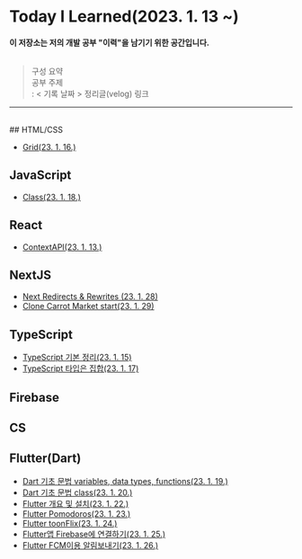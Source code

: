 # Today I Learned(2023. 1. 13 ~)

<strong>이 저장소는 저의 개발 공부 "이력"을 남기기 위한 공간입니다.</strong></br></br>

> 구성 요약</br>
> 공부 주제</br>
> : < 기록 날짜 > 정리글(velog) 링크

---

</br>
## HTML/CSS

- [Grid(23. 1. 16.)](https://velog.io/@bigwave-cho/CSSGrid)

## JavaScript
- [Class(23. 1. 18.)](https://velog.io/@bigwave-cho/JS-25%EC%9E%A5-%ED%81%B4%EB%9E%98%EC%8A%A4)

## React

- [ContextAPI(23. 1. 13.)](https://velog.io/@bigwave-cho/React-Context-API)

## NextJS
- [Next Redirects & Rewrites (23. 1. 28)](https://velog.io/@bigwave-cho/NextJS-Redirects-Rewrites)
- [Clone Carrot Market start(23. 1. 29)](https://velog.io/@bigwave-cho/NextJS-Carrot-Market-%EC%B4%88%EA%B8%B0%EC%84%B8%ED%8C%85)

## TypeScript
- [TypeScript 기본 정리(23. 1. 15)](https://velog.io/@bigwave-cho/TS-Part2-%EC%82%B4%EC%A7%9D-%EC%8B%AC%ED%99%94%EC%9E%91%EC%84%B1%EC%A4%91)
- [TypeScript 타입은 집합(23. 1. 17)](https://velog.io/@bigwave-cho/TS-%ED%83%80%EC%9E%85%EC%9D%80-%EC%A7%91%ED%95%A9%EC%9D%B4%EB%8B%A4)

## Firebase

## CS

## Flutter(Dart)
- [Dart 기초 문법 variables, data types, functions(23. 1. 19.)](https://velog.io/@bigwave-cho/Dart-%EB%8B%A4%ED%8A%B8-%EA%B8%B0%EC%B4%88)
- [Dart 기초 문법 class(23. 1. 20.)](https://velog.io/@bigwave-cho/Dart-%EB%8B%A4%ED%8A%B8-%EA%B8%B0%EC%B4%88)
- [Flutter 개요 및 설치(23. 1. 22.)](https://velog.io/@bigwave-cho/Flutter-%EA%B0%9C%EC%9A%94%EC%99%80-%EC%84%A4%EC%B9%98%EB%B0%A9%EB%B2%95)
- [Flutter Pomodoros(23. 1. 23.)](https://github.com/bigwave-cho/start-flutter)
- [Flutter toonFlix(23. 1. 24.)](https://github.com/bigwave-cho/toonflix)
- [Flutter앱 Firebase에 연결하기(23. 1. 25.)](https://velog.io/@bigwave-cho/Flutter-Flutter-Firebase-%EC%97%B0%EA%B2%B0)
- [Flutter FCM이용 알림보내기(23. 1. 26.)](https://velog.io/@bigwave-cho/Flutter-FCM%EC%95%88%EB%93%9C%EB%A7%8C)


